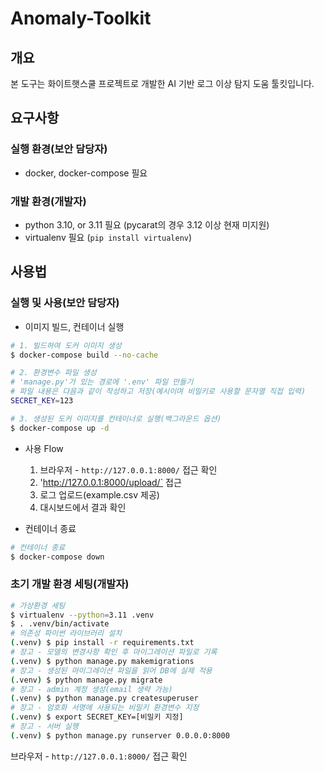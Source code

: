 # Anomaly-Toolkit

## 개요
본 도구는 화이트햇스쿨 프로젝트로 개발한 AI 기반 로그 이상 탐지 도움 툴킷입니다.

## 요구사항

### 실행 환경(보안 담당자)
- docker, docker-compose 필요

### 개발 환경(개발자)
- python 3.10, or 3.11 필요 (pycarat의 경우 3.12 이상 현재 미지원)
- virtualenv 필요 (`pip install virtualenv`)

## 사용법

### 실행 및 사용(보안 담당자)

- 이미지 빌드, 컨테이너 실행
```bash
# 1. 빌드하여 도커 이미지 생성
$ docker-compose build --no-cache

# 2. 환경변수 파일 생성
# 'manage.py'가 있는 경로에 '.env' 파일 만들기
# 파일 내용은 다음과 같이 작성하고 저장(예시이며 비밀키로 사용할 문자열 직접 입력)
SECRET_KEY=123

# 3. 생성된 도커 이미지를 컨테이너로 실행(백그라운드 옵션)
$ docker-compose up -d
```
- 사용 Flow
  1. 브라우저 - `http://127.0.0.1:8000/` 접근 확인
  2. 'http://127.0.0.1:8000/upload/` 접근
  3. 로그 업로드(example.csv 제공)
  4. 대시보드에서 결과 확인

- 컨테이너 종료
```bash
# 컨테이너 종료
$ docker-compose down
```

### 초기 개발 환경 세팅(개발자)


```bash
# 가상환경 세팅
$ virtualenv --python=3.11 .venv
$ . .venv/bin/activate
# 의존성 파이썬 라이브러리 설치
(.venv) $ pip install -r requirements.txt
# 장고 - 모델의 변경사항 확인 후 마이그레이션 파일로 기록
(.venv) $ python manage.py makemigrations
# 장고 - 생성된 마이그레이션 파일을 읽어 DB에 실제 적용
(.venv) $ python manage.py migrate
# 장고 - admin 계정 생성(email 생략 가능)
(.venv) $ python manage.py createsuperuser
# 장고 - 암호화 서명에 사용되는 비밀키 환경변수 지정
(.venv) $ export SECRET_KEY=[비밀키 지정]
# 장고 - 서버 실행
(.venv) $ python manage.py runserver 0.0.0.0:8000
```
브라우저 - `http://127.0.0.1:8000/` 접근 확인

